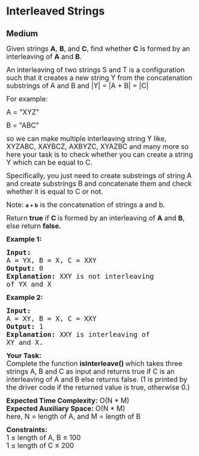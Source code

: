 # Interleaved Strings
## Medium
<div class="problems_problem_content__Xm_eO"><p><span style="font-size:18px">Given strings <strong>A</strong>, <strong>B</strong>, and <strong>C</strong>, find whether <strong>C</strong> is formed by an interleaving of <strong>A</strong>&nbsp;and <strong>B</strong>.</span></p>

<p><span style="font-size:18px">An interleaving of two strings S&nbsp;and T&nbsp;is a configuration such&nbsp;that it creates a new string Y from the concatenation substrings of A and B and |Y| = |A + B| = |C|</span></p>

<p><span style="font-size:18px">For example:</span></p>

<p><span style="font-size:18px">A = "XYZ"</span></p>

<p><span style="font-size:18px">B = "ABC"</span></p>

<p><span style="font-size:18px">so we can make multiple interleaving string Y like, XYZABC, XAYBCZ, AXBYZC, XYAZBC and many more so here your task is to check whether you can create a string Y which can be equal to C.</span></p>

<p><span style="font-size:18px">Specifically, you just need to create substrings of string A and create substrings&nbsp;B and concatenate&nbsp;them and check whether it is equal to C or not.</span></p>

<p><span style="font-size:18px">Note: </span><strong>a + b</strong><span style="font-size:18px"> is the concatenation of strings a and b.</span></p>

<p><span style="font-size:18px">Return <strong>true</strong>&nbsp;if <strong>C</strong></span>&nbsp;<span style="font-size:18px">is formed by an interleaving of <strong>A</strong>&nbsp;and <strong>B</strong>, else return <strong>false.</strong></span></p>

<p><span style="font-size:18px"><strong>Example 1:</strong></span></p>

<pre><span style="font-size:18px"><strong>Input:
</strong>A = YX, B = X, C =&nbsp;XXY
<strong>Output: </strong>0<strong>
Explanation: </strong>XXY is not interleaving
of YX and X
</span></pre>

<p><span style="font-size:18px"><strong>Example 2:</strong></span></p>

<pre><span style="font-size:18px"><strong>Input:
</strong>A = XY, B = X, C = XXY
<strong>Output: </strong>1<strong>
Explanation: </strong>XXY is interleaving of
XY and X.</span>
</pre>

<p><span style="font-size:18px"><strong>Your Task:</strong><br>
Complete the function <strong>isInterleave() </strong>which takes three strings A, B and C as input and returns true if C is an interleaving of A and B else returns false. (1 is printed by the driver code if the returned value is true, otherwise 0.)</span></p>

<p><span style="font-size:18px"><strong>Expected Time Complexity:</strong>&nbsp;O(N * M)<br>
<strong>Expected Auxiliary Space:</strong>&nbsp;O(N * M)<br>
here, N = length of A, and M = length of B</span></p>

<p><span style="font-size:18px"><strong>Constraints:</strong><br>
1 ≤ length of&nbsp;A, B&nbsp;≤ 100<br>
1 ≤ length of&nbsp;C ≤ 200</span></p>
</div>